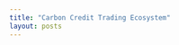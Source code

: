 ```yaml
---
title: "Carbon Credit Trading Ecosystem"
layout: posts
---
```


<object src="/../CCTE.pdf" type="application/pdf" width="700px" height="700px">
    <embed src="/../CCTE.pdf">
        <p>This browser does not support PDFs. Please download the PDF to view it: <a src="/../CCTE.pdf">Download PDF</a>.</p>
    </embed>
</object>